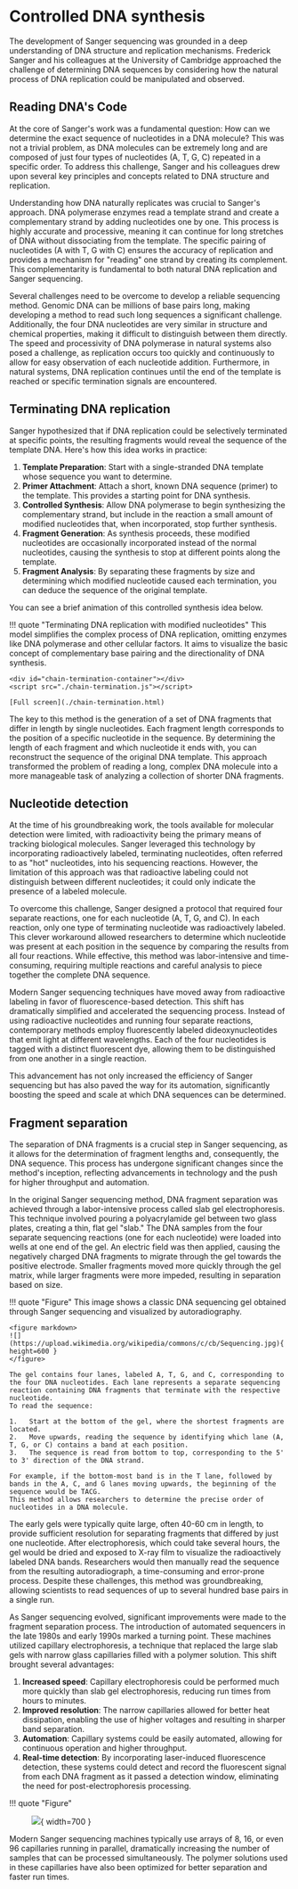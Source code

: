 # Controlled DNA synthesis

The development of Sanger sequencing was grounded in a deep understanding of DNA structure and replication mechanisms.
Frederick Sanger and his colleagues at the University of Cambridge approached the challenge of determining DNA sequences by considering how the natural process of DNA replication could be manipulated and observed.

## Reading DNA's Code

At the core of Sanger's work was a fundamental question: How can we determine the exact sequence of nucleotides in a DNA molecule?
This was not a trivial problem, as DNA molecules can be extremely long and are composed of just four types of nucleotides (A, T, G, C) repeated in a specific order.
To address this challenge, Sanger and his colleagues drew upon several key principles and concepts related to DNA structure and replication.

Understanding how DNA naturally replicates was crucial to Sanger's approach.
DNA polymerase enzymes read a template strand and create a complementary strand by adding nucleotides one by one.
This process is highly accurate and processive, meaning it can continue for long stretches of DNA without dissociating from the template.
The specific pairing of nucleotides (A with T, G with C) ensures the accuracy of replication and provides a mechanism for "reading" one strand by creating its complement.
This complementarity is fundamental to both natural DNA replication and Sanger sequencing.

Several challenges need to be overcome to develop a reliable sequencing method.
Genomic DNA can be millions of base pairs long, making developing a method to read such long sequences a significant challenge.
Additionally, the four DNA nucleotides are very similar in structure and chemical properties, making it difficult to distinguish between them directly.
The speed and processivity of DNA polymerase in natural systems also posed a challenge, as replication occurs too quickly and continuously to allow for easy observation of each nucleotide addition.
Furthermore, in natural systems, DNA replication continues until the end of the template is reached or specific termination signals are encountered.

## Terminating DNA replication

Sanger hypothesized that if DNA replication could be selectively terminated at specific points, the resulting fragments would reveal the sequence of the template DNA.
Here's how this idea works in practice:

1.  **Template Preparation**: Start with a single-stranded DNA template whose sequence you want to determine.
2.  **Primer Attachment**: Attach a short, known DNA sequence (primer) to the template.
    This provides a starting point for DNA synthesis.
3.  **Controlled Synthesis**: Allow DNA polymerase to begin synthesizing the complementary strand, but include in the reaction a small amount of modified nucleotides that, when incorporated, stop further synthesis.
4.  **Fragment Generation**: As synthesis proceeds, these modified nucleotides are occasionally incorporated instead of the normal nucleotides, causing the synthesis to stop at different points along the template.
5.  **Fragment Analysis**: By separating these fragments by size and determining which modified nucleotide caused each termination, you can deduce the sequence of the original template.

You can see a brief animation of this controlled synthesis idea below.

!!! quote "Terminating DNA replication with modified nucleotides"
    This model simplifies the complex process of DNA replication, omitting enzymes like DNA polymerase and other cellular factors. It aims to visualize the basic concept of complementary base pairing and the directionality of DNA synthesis.

    <div id="chain-termination-container"></div>
    <script src="./chain-termination.js"></script>

    [Full screen](./chain-termination.html)

The key to this method is the generation of a set of DNA fragments that differ in length by single nucleotides.
Each fragment length corresponds to the position of a specific nucleotide in the sequence.
By determining the length of each fragment and which nucleotide it ends with, you can reconstruct the sequence of the original DNA template.
This approach transformed the problem of reading a long, complex DNA molecule into a more manageable task of analyzing a collection of shorter DNA fragments.

## Nucleotide detection

At the time of his groundbreaking work, the tools available for molecular detection were limited, with radioactivity being the primary means of tracking biological molecules.
Sanger leveraged this technology by incorporating radioactively labeled, terminating nucleotides, often referred to as "hot" nucleotides, into his sequencing reactions.
However, the limitation of this approach was that radioactive labeling could not distinguish between different nucleotides; it could only indicate the presence of a labeled molecule.

To overcome this challenge, Sanger designed a protocol that required four separate reactions, one for each nucleotide (A, T, G, and C).
In each reaction, only one type of terminating nucleotide was radioactively labeled.
This clever workaround allowed researchers to determine which nucleotide was present at each position in the sequence by comparing the results from all four reactions.
While effective, this method was labor-intensive and time-consuming, requiring multiple reactions and careful analysis to piece together the complete DNA sequence.

Modern Sanger sequencing techniques have moved away from radioactive labeling in favor of fluorescence-based detection.
This shift has dramatically simplified and accelerated the sequencing process.
Instead of using radioactive nucleotides and running four separate reactions, contemporary methods employ fluorescently labeled dideoxynucleotides that emit light at different wavelengths.
Each of the four nucleotides is tagged with a distinct fluorescent dye, allowing them to be distinguished from one another in a single reaction.

This advancement has not only increased the efficiency of Sanger sequencing but has also paved the way for its automation, significantly boosting the speed and scale at which DNA sequences can be determined.

## Fragment separation

The separation of DNA fragments is a crucial step in Sanger sequencing, as it allows for the determination of fragment lengths and, consequently, the DNA sequence.
This process has undergone significant changes since the method's inception, reflecting advancements in technology and the push for higher throughput and automation.

In the original Sanger sequencing method, DNA fragment separation was achieved through a labor-intensive process called slab gel electrophoresis.
This technique involved pouring a polyacrylamide gel between two glass plates, creating a thin, flat gel "slab."
The DNA samples from the four separate sequencing reactions (one for each nucleotide) were loaded into wells at one end of the gel.
An electric field was then applied, causing the negatively charged DNA fragments to migrate through the gel towards the positive electrode.
Smaller fragments moved more quickly through the gel matrix, while larger fragments were more impeded, resulting in separation based on size.

!!! quote "Figure"
    This image shows a classic DNA sequencing gel obtained through Sanger sequencing and visualized by autoradiography.

    <figure markdown>
    ![](https://upload.wikimedia.org/wikipedia/commons/c/cb/Sequencing.jpg){ height=600 }
    </figure>

    The gel contains four lanes, labeled A, T, G, and C, corresponding to the four DNA nucleotides. Each lane represents a separate sequencing reaction containing DNA fragments that terminate with the respective nucleotide.
    To read the sequence:

    1.   Start at the bottom of the gel, where the shortest fragments are located.
    2.   Move upwards, reading the sequence by identifying which lane (A, T, G, or C) contains a band at each position.
    3.   The sequence is read from bottom to top, corresponding to the 5' to 3' direction of the DNA strand.

    For example, if the bottom-most band is in the T lane, followed by bands in the A, C, and G lanes moving upwards, the beginning of the sequence would be TACG.
    This method allows researchers to determine the precise order of nucleotides in a DNA molecule.

The early gels were typically quite large, often 40-60 cm in length, to provide sufficient resolution for separating fragments that differed by just one nucleotide.
After electrophoresis, which could take several hours, the gel would be dried and exposed to X-ray film to visualize the radioactively labeled DNA bands.
Researchers would then manually read the sequence from the resulting autoradiograph, a time-consuming and error-prone process.
Despite these challenges, this method was groundbreaking, allowing scientists to read sequences of up to several hundred base pairs in a single run.

As Sanger sequencing evolved, significant improvements were made to the fragment separation process.
The introduction of automated sequencers in the late 1980s and early 1990s marked a turning point.
These machines utilized capillary electrophoresis, a technique that replaced the large slab gels with narrow glass capillaries filled with a polymer solution.
This shift brought several advantages:

1.  **Increased speed**: Capillary electrophoresis could be performed much more quickly than slab gel electrophoresis, reducing run times from hours to minutes.
2.  **Improved resolution**: The narrow capillaries allowed for better heat dissipation, enabling the use of higher voltages and resulting in sharper band separation.
3.  **Automation**: Capillary systems could be easily automated, allowing for continuous operation and higher throughput.
4.  **Real-time detection**: By incorporating laser-induced fluorescence detection, these systems could detect and record the fluorescent signal from each DNA fragment as it passed a detection window, eliminating the need for post-electrophoresis processing.

!!! quote "Figure"
    <figure markdown>
    ![](https://ars.els-cdn.com/content/image/3-s2.0-B9780128030776000059-f05-05-9780128030776.jpg){ width=700 }
    </figure>

Modern Sanger sequencing machines typically use arrays of 8, 16, or even 96 capillaries running in parallel, dramatically increasing the number of samples that can be processed simultaneously.
The polymer solutions used in these capillaries have also been optimized for better separation and faster run times.

[^sanger1977dna]: Sanger, F., Nicklen, S., & Coulson, A. R. (1977). DNA sequencing with chain-terminating inhibitors. *Proceedings of the national academy of sciences, 74*(12), 5463-5467. doi: [10.1073/pnas.74.12.5463](https://doi.org/10.1073/pnas.74.12.5463)
[^shendure2008next]: Shendure, J., & Ji, H. (2008). Next-generation DNA sequencing. *Nature biotechnology, 26*(10), 1135-1145. doi: [10.1038/nbt1486](https://doi.org/10.1038/nbt1486)

[^shuhaib2023mastering]: Al-Shuhaib, M. B. S., & Hashim, H. O. (2023). Mastering DNA chromatogram analysis in Sanger sequencing for reliable clinical analysis. *J. Genet. Eng. Biotechnol., 21*(1), 115. doi: [10.1186/s43141-023-00587-6](https://doi.org/10.1186/s43141-023-00587-6)
[^lopez2021sanger]: Arteche-López, A., Ávila-Fernández, A., Romero, R., Riveiro-Álvarez, R., López-Martínez, M. A., Giménez-Pardo, A., ... & Ayuso, C. (2021). Sanger sequencing is no longer always necessary based on a single-center validation of 1109 NGS variants in 825 clinical exomes. *Scientific reports, 11*(1), 5697. doi: [10.1038/s41598-021-85182-w](https://doi.org/10.1038/s41598-021-85182-w)
[^cario2020sanger]: De Cario, R., Kura, A., Suraci, S., Magi, A., Volta, A., Marcucci, R., ... & Sticchi, E. (2020). Sanger validation of high-throughput sequencing in genetic diagnosis: Still the best practice?. *Frontiers in genetics, 11*, 592588. doi: [10.3389/fgene.2020.592588](https://doi.org/10.3389/fgene.2020.592588)
[^giani2020long]: Giani, A. M., Gallo, G. R., Gianfranceschi, L., & Formenti, G. (2020). Long walk to genomics: History and current approaches to genome sequencing and assembly. *Computational and Structural Biotechnology Journal*, 18, 9-19. doi: [10.1016/j.csbj.2019.11.002](https://doi.org/10.1016/j.csbj.2019.11.002)
[^crossley2020guidelines]: Crossley, B. M., Bai, J., Glaser, A., Maes, R., Porter, E., Killian, M. L., ... & Toohey-Kurth, K. (2020). Guidelines for Sanger sequencing and molecular assay monitoring. *Journal of Veterinary Diagnostic Investigation, 32*(6), 767-775. doi: [10.1177/1040638720905833](https://doi.org/110.1177/1040638720905833)
